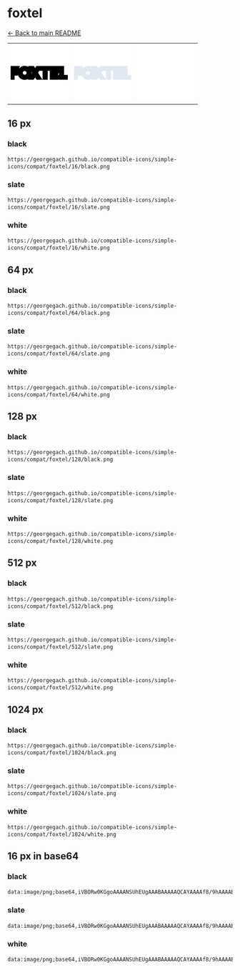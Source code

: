 # foxtel

[← Back to main README](../../README.md)

<table><tr>
  <td><img src="./128/black.png" width="128" alt="foxtel black icon" /></td>
  <td><img src="./128/slate.png" width="128" alt="foxtel slate icon" /></td>
  <td><img src="./128/white.png" width="128" alt="foxtel white icon" /></td>
</tr></table>

## 16 px

### black
```
https://georgegach.github.io/compatible-icons/simple-icons/compat/foxtel/16/black.png
```

### slate
```
https://georgegach.github.io/compatible-icons/simple-icons/compat/foxtel/16/slate.png
```

### white
```
https://georgegach.github.io/compatible-icons/simple-icons/compat/foxtel/16/white.png
```

## 64 px

### black
```
https://georgegach.github.io/compatible-icons/simple-icons/compat/foxtel/64/black.png
```

### slate
```
https://georgegach.github.io/compatible-icons/simple-icons/compat/foxtel/64/slate.png
```

### white
```
https://georgegach.github.io/compatible-icons/simple-icons/compat/foxtel/64/white.png
```

## 128 px

### black
```
https://georgegach.github.io/compatible-icons/simple-icons/compat/foxtel/128/black.png
```

### slate
```
https://georgegach.github.io/compatible-icons/simple-icons/compat/foxtel/128/slate.png
```

### white
```
https://georgegach.github.io/compatible-icons/simple-icons/compat/foxtel/128/white.png
```

## 512 px

### black
```
https://georgegach.github.io/compatible-icons/simple-icons/compat/foxtel/512/black.png
```

### slate
```
https://georgegach.github.io/compatible-icons/simple-icons/compat/foxtel/512/slate.png
```

### white
```
https://georgegach.github.io/compatible-icons/simple-icons/compat/foxtel/512/white.png
```

## 1024 px

### black
```
https://georgegach.github.io/compatible-icons/simple-icons/compat/foxtel/1024/black.png
```

### slate
```
https://georgegach.github.io/compatible-icons/simple-icons/compat/foxtel/1024/slate.png
```

### white
```
https://georgegach.github.io/compatible-icons/simple-icons/compat/foxtel/1024/white.png
```

## 16 px in base64

### black
```
data:image/png;base64,iVBORw0KGgoAAAANSUhEUgAAABAAAAAQCAYAAAAf8/9hAAAABmJLR0QA/wD/AP+gvaeTAAAAiklEQVQ4je3QOw4BQBSF4c94JWo6lU5nAfbEGiRiO1q1RmUJYgUaIV5BcyRqkWicZHKL+8+ZP8M/v08FB1SxQg9XtLFFFw2UnAuaYU7olABNDLBHDXf0c2mSBxaoh21lKnhgk/YSs9esYh5m+Wa+CzMuURlilOZbluvspik/Rv0ckwpmn/zbP9/OE07iGtfFMES4AAAAAElFTkSuQmCC
```

### slate
```
data:image/png;base64,iVBORw0KGgoAAAANSUhEUgAAABAAAAAQCAYAAAAf8/9hAAAABmJLR0QA/wD/AP+gvaeTAAAAt0lEQVQ4je3QMS5EARRG4XPuM/OSqRQUElHodBZgT6xBIrajVWtUliAmmqmECBkz3F+nUtPMt4KTAxv/z8fF81twIH2LHgJrZMfwENhXpoQKVMhKaoSsCcuDve3dikwhY/SY5BXYAjpwFFPAeeOAXqsTyAjMYkaAAgPcCyuxBIgFUHFAr4QU3vxkw1NhzRcvZ2V62cPkBPo0Mmv4hC7ouyRLvvoCs+ru9yRr8CMyAZRc/vHyjV99A6VeT4yha5GTAAAAAElFTkSuQmCC
```

### white
```
data:image/png;base64,iVBORw0KGgoAAAANSUhEUgAAABAAAAAQCAYAAAAf8/9hAAAABmJLR0QA/wD/AP+gvaeTAAAAkklEQVQ4je3QPQ6BURCF4efez0+iplPpdBZgT6xBIrajVWtUliBWoBHiL65mJGqRaL6TTKaYM++cDLX+r1RKOaHCBgPc0cUefbSQo25oh+eSUurlMLQxwhENPDGMpVkcWKEZ3k50GQW7oOdI9u4VluFZfyQ/IJdSphkXjDEJ8iMA25jNA36O6NdIkrD48nW1fqoXP5Mg1OqmG14AAAAASUVORK5CYII=
```

